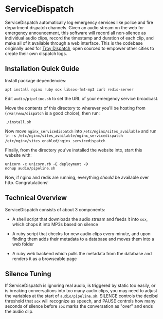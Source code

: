 # ServiceDispatch

ServiceDispatch automatically log emergency services like police and fire department dispatch channels. Given an audio stream on the web for emergency announcement, this software will record all non-silence as individual audio clips, record the timestamp and duration of each clip, and make all of it available through a web interface. This is the codebase originally used for [Troy Dispatch](https://troydispatch.com/), open sourced to empower other cities to create their own dispatch logs.

## Installation Quick Guide

Install package dependencies:

```
apt install nginx ruby sox libsox-fmt-mp3 curl redis-server
```

Edit `audio/pipeline.sh` to set the URL of your emergency service broadcast.

Move the contents of this directory to wherever you'll be hosting from (`/var/www/dispatch` is a good choice), then run:

```
./install.sh
```

Now move `nginx_servicedispatch` into `/etc/nginx/sites_available` and run `ln -s /etc/nginx/sites_available/nginx_servicedispatch /etc/nginx/sites_enabled/nginx_servicedispatch`.

Finally, from the directory you've installed the website into, start this website with:

```
unicorn -c unicorn.rb -E deployment -D
nohup audio/pipeline.sh
```

Now, if nginx and redis are running, everything _should_ be available over http. Congratulations!

## Technical Overview

ServiceDispatch consists of about 3 components:

* A shell script that downloads the audio stream and feeds it into `sox`, which chops it into MP3s based on silence

* A ruby script that checks for new audio clips every minute, and upon finding them adds their metadata to a database and moves them into a web folder

* A ruby web backend which pulls the metadata from the database and renders it as a browseable page

## Silence Tuning

If ServiceDispatch is ignoring real audio, is triggered by static too easily, or is breaking conversations into too many audio clips, you may need to adjust the variables at the start of `audio/pipeline.sh`. SILENCE controls the decibel threshold that `sox` will recognize as speech, and PAUSE controls how many seconds of silence before `sox` marks the conversation as "over" and ends the audio clip.
